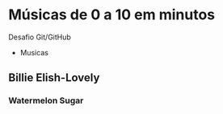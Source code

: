 # Músicas de 0 a 10 em minutos
 Desafio Git/GitHub 
 - Musicas
 ## Billie Elish-Lovely
 ### Watermelon Sugar
 
